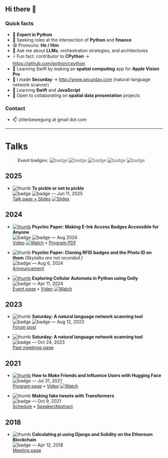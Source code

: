 ## Hi there 👋


### Quick facts
- 🐍 **Expert in Python**
- 💼 Seeking roles at the intersection of **Python** and **finance**
- 😄 Pronouns: **He / Him**
- 💬 Ask me about **LLMs**, orchestration strategies, and architectures
- ⚡ Fun fact: contributor to **CPython** → https://github.com/python/cpython
- 🔭 Learning Swift by making an **spatial computing** app for **Apple Vision Pro**
- 🔎 I made **Securday** → http://www.securday.com (natural-language network scanner)
- 🌱 Learning **Swift** and **JavaScript**
- 👯 Open to collaborating on **spatial data presentation** projects

### Contact
- 📫 zitterbewegung at gmail dot com

---

# Talks

> **Event badges:** ![badge](https://img.shields.io/badge/Event-DEF%20CON-000000) ![badge](https://img.shields.io/badge/Event-Skytalks-39FF14) ![badge](https://img.shields.io/badge/Event-THOTCON-8a2be2) ![badge](https://img.shields.io/badge/Event-PyOhio-f37726) ![badge](https://img.shields.io/badge/Event-ChiPy-3776AB)

## 2025
- ![thumb](https://placehold.co/480x270?text=Slides) **To pickle or not to pickle**  
  ![badge](https://img.shields.io/badge/Event-ChiPy-3776AB) ![badge](https://img.shields.io/badge/Type-User%20Group-6c757d) — Jun 11, 2025  
  [Talk page + Slides](https://www.chipy.org/talks/topics/past/1705/) [![Slides](https://img.shields.io/badge/Slides-Deck-0A66C2)](https://www.chipy.org/talks/topics/past/1705/)

## 2024
- [![thumb](https://img.youtube.com/vi/ssLu8xHMwSk/0.jpg)](https://www.youtube.com/watch?v=ssLu8xHMwSk) **Psychic Paper: Making E-Ink Access Badges Accessible for Anyone**  
  ![badge](https://img.shields.io/badge/Event-DEF%20CON-000000) ![badge](https://img.shields.io/badge/Track-Creator%20Stage-343a40) — Aug 2024  
  [Video](https://www.youtube.com/watch?v=ssLu8xHMwSk) [![Watch](https://img.shields.io/badge/Watch-YouTube-FF0000?logo=youtube)](https://www.youtube.com/watch?v=ssLu8xHMwSk) • [Program PDF](https://media.defcon.org/DEF%20CON%2032/DEF%20CON%2032%20program.pdf)

- ![thumb](https://placehold.co/480x270?text=No+Recording) **Psychic Paper: Cloning RFID badges and the Photo ID on them** *(Skytalks are not recorded.)*  
  ![badge](https://img.shields.io/badge/Event-Skytalks-39FF14) — Aug 6, 2024  
  [Announcement](https://twitter.com/dcskytalks/status/1819065605280190468)

- [![thumb](https://img.youtube.com/vi/cnG14Ue_B3w/0.jpg)](https://www.youtube.com/watch?v=cnG14Ue_B3w) **Exploring Cellular Automata in Python using Golly**  
  ![badge](https://img.shields.io/badge/Event-ChiPy-3776AB) — Apr 11, 2024  
  [Event page](https://www.chipy.org/meetings/247/) • [Video](https://www.youtube.com/watch?v=cnG14Ue_B3w) [![Watch](https://img.shields.io/badge/Watch-YouTube-FF0000?logo=youtube)](https://www.youtube.com/watch?v=cnG14Ue_B3w)

## 2023
- ![thumb](https://placehold.co/480x270?text=Demo+Lab) **Saturday: A natural language network scanning tool**  
  ![badge](https://img.shields.io/badge/Event-DEF%20CON-000000) ![badge](https://img.shields.io/badge/Track-Demo%20Labs-343a40) — Aug 12, 2023  
  [Forum post](https://forum.defcon.org/node/246321)

- ![thumb](https://placehold.co/480x270?text=Talk) **Saturday: A natural language network scanning tool**  
  ![badge](https://img.shields.io/badge/Event-ChiPy-3776AB) — Oct 24, 2023  
  [Past meetings page](https://www.chipy.org/meetings/past/?page=8)

## 2021
- [![thumb](https://img.youtube.com/vi/EKU9UG5vU_k/0.jpg)](https://www.youtube.com/watch?v=EKU9UG5vU_k) **How to Make Friends and Influence Users with Hugging Face**  
  ![badge](https://img.shields.io/badge/Event-PyOhio-f37726) — Jul 31, 2021  
  [Program page](https://www.pyohio.org/2021/program/talks/how-to-make-friends-and-influence-users-with-huggingface) • [Video](https://www.youtube.com/watch?v=EKU9UG5vU_k) [![Watch](https://img.shields.io/badge/Watch-YouTube-FF0000?logo=youtube)](https://www.youtube.com/watch?v=EKU9UG5vU_k)

- ![thumb](https://placehold.co/480x270?text=Conference) **Making fake tweets with Transformers**  
  ![badge](https://img.shields.io/badge/Event-THOTCON-8a2be2) — Oct 9, 2021  
  [Schedule](https://www.thotcon.org/archive/schedule-0xB.html) • [Speaker/Abstract](https://www.thotcon.org/archive/speakers-0xB.html)

## 2018
- ![thumb](https://placehold.co/480x270?text=Lightning+Talk) **Calculating pi using Django and Solidity on the Ethereum Blockchain**  
  ![badge](https://img.shields.io/badge/Event-ChiPy-3776AB) — Apr 12, 2018  
  [Meeting page](https://www.chipy.org/meetings/66/)
